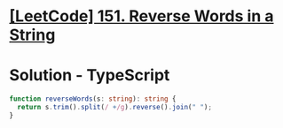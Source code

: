 # [[LeetCode] 151. Reverse Words in a String](https://leetcode.com/problems/reverse-words-in-a-string/description)

# Solution - TypeScript

```typescript
function reverseWords(s: string): string {
  return s.trim().split(/ +/g).reverse().join(" ");
}
```
